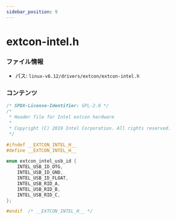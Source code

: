 ```yaml
---
sidebar_position: 9
---
```

# extcon-intel.h

### ファイル情報

- パス: `linux-v6.12/drivers/extcon/extcon-intel.h`

### コンテンツ

```h
/* SPDX-License-Identifier: GPL-2.0 */
/*
 * Header file for Intel extcon hardware
 *
 * Copyright (C) 2019 Intel Corporation. All rights reserved.
 */

#ifndef __EXTCON_INTEL_H__
#define __EXTCON_INTEL_H__

enum extcon_intel_usb_id {
	INTEL_USB_ID_OTG,
	INTEL_USB_ID_GND,
	INTEL_USB_ID_FLOAT,
	INTEL_USB_RID_A,
	INTEL_USB_RID_B,
	INTEL_USB_RID_C,
};

#endif	/* __EXTCON_INTEL_H__ */

```
